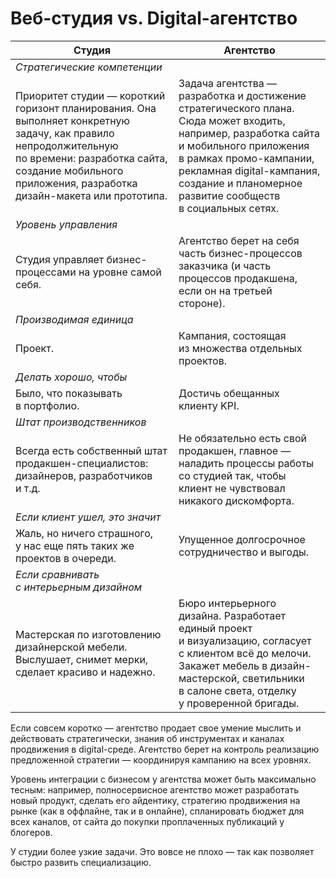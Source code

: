 # Веб-студия vs. Digital-агентство

|Студия|Агентство|
|-|-|
|*Стратегические компетенции*||
|Приоритет студии — короткий горизонт планирования. Она выполняет конкретную задачу, как правило непродолжительную по времени: разработка сайта, создание мобильного приложения, разработка дизайн-макета или прототипа.|Задача агентства — разработка и достижение стратегического плана. Сюда может входить, например, разработка сайта и мобильного приложения в рамках промо-кампании, рекламная digital-кампания, создание и планомерное развитие сообществ в социальных сетях.|
|*Уровень управления*||
|Студия управляет бизнес-процессами на уровне самой себя.|Агентство берет на себя часть бизнес-процессов заказчика (и часть процессов продакшена, если он на третьей стороне).|
|*Производимая единица*||
|Проект.|Кампания, состоящая из множества отдельных проектов.|
|*Делать хорошо, чтобы*||
|Было, что показывать в портфолио.|Достичь обещанных клиенту KPI.|
|*Штат производственников*||
|Всегда есть собственный штат продакшен-специалистов: дизайнеров, разработчиков и т.д.|Не обязательно есть свой продакшен, главное — наладить процессы работы со студией так, чтобы клиент не чувствовал никакого дискомфорта.|
|*Если клиент ушел, это значит*||
|Жаль, но ничего страшного, у нас еще пять таких же проектов в очереди.|Упущенное долгосрочное сотрудничество и выгоды.|
|*Если сравнивать с интерьерным дизайном*||
|Мастерская по изготовлению дизайнерской мебели. Выслушает, снимет мерки, сделает красиво и надежно.|Бюро интерьерного дизайна. Разработает единый проект и визуализацию, согласует с клиентом всё до мелочи. Закажет мебель в дизайн-мастерской, светильники в салоне света, отделку у проверенной бригады.|

Если совсем коротко — агентство продает свое умение мыслить и действовать стратегически, знания об инструментах и каналах продвижения в digital-среде. Агентство берет на контроль реализацию предложенной стратегии — координируя кампанию на всех уровнях.

Уровень интеграции с бизнесом у агентства может быть максимально тесным: например, полносервисное агентство может разработать новый продукт, сделать его айдентику, стратегию продвижения на рынке (как в оффлайне, так и в онлайне), спланировать бюджет для всех каналов, от сайта до покупки проплаченных публикаций у блогеров.

У студии более узкие задачи. Это вовсе не плохо — так как позволяет быстро развить специализацию.
